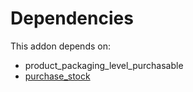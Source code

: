# Dependencies

This addon depends on:

- product_packaging_level_purchasable
- [purchase_stock](../../odoo-bringout-oca-ocb-purchase_stock)
